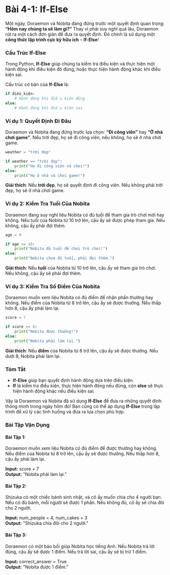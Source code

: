 # Bài 4-1: If-Else

Một ngày, Doraemon và Nobita đang đứng trước một quyết định quan trọng: **“Hôm nay chúng ta sẽ làm gì?”** Thay vì phải suy nghĩ quá lâu, Doraemon rút ra một cách đơn giản để đưa ra quyết định. Đó chính là sử dụng một **công thức lập trình cực kỳ hữu ích** – **If-Else**! 

### Cấu Trúc If-Else

Trong Python, **If-Else** giúp chúng ta kiểm tra điều kiện và thực hiện một hành động khi điều kiện đó đúng, hoặc thực hiện hành động khác khi điều kiện sai. 

Cấu trúc cơ bản của **If-Else** là:

```python
if điều_kiện:
    # Hành động khi điều kiện đúng
else:
    # Hành động khi điều kiện sai
```

### Ví dụ 1: Quyết Định Đi Đâu

Doraemon và Nobita đang đứng trước lựa chọn: **“Đi công viên”** hay **“Ở nhà chơi game”**. Nếu trời đẹp, họ sẽ đi công viên, nếu không, họ sẽ ở nhà chơi game.

```python
weather = "trời đẹp"

if weather == "trời đẹp":
    print("Họ đi công viên và chơi!")
else:
    print("Họ ở nhà và chơi game!")
```

**Giải thích**: Nếu **trời đẹp**, họ sẽ quyết định đi công viên. Nếu không phải trời đẹp, họ sẽ ở nhà chơi game.

### Ví dụ 2: Kiểm Tra Tuổi Của Nobita

Doraemon đang suy nghĩ liệu Nobita có đủ tuổi để tham gia trò chơi mới hay không. Nếu tuổi của Nobita từ 10 trở lên, cậu ấy sẽ được phép tham gia. Nếu không, cậu ấy phải đợi thêm.

```python
age = 9

if age >= 10:
    print("Nobita đủ tuổi để chơi trò chơi!")
else:
    print("Nobita chưa đủ tuổi, phải đợi thêm.")
```

**Giải thích**: Nếu **tuổi** của Nobita từ 10 trở lên, cậu ấy sẽ tham gia trò chơi. Nếu không, cậu ấy sẽ phải đợi thêm.

### Ví dụ 3: Kiểm Tra Số Điểm Của Nobita

Doraemon muốn xem liệu Nobita có đủ điểm để nhận phần thưởng hay không. Nếu điểm của Nobita từ 8 trở lên, cậu ấy sẽ được thưởng. Nếu thấp hơn 8, cậu ấy phải làm lại.

```python
score = 7

if score >= 8:
    print("Nobita được thưởng!")
else:
    print("Nobita phải làm lại.")
```

**Giải thích**: Nếu **điểm** của Nobita từ 8 trở lên, cậu ấy sẽ được thưởng. Nếu dưới 8, Nobita phải làm lại.

### Tóm Tắt

- **If-Else** giúp bạn quyết định hành động dựa trên điều kiện.
- **If** là kiểm tra điều kiện, thực hiện hành động nếu đúng, còn **else** sẽ thực hiện hành động khác nếu điều kiện sai.

Vậy là Doraemon và Nobita đã sử dụng **If-Else** để đưa ra những quyết định thông minh trong ngày hôm đó! Bạn cũng có thể áp dụng **If-Else** trong lập trình để xử lý các tình huống và đưa ra lựa chọn phù hợp.

<!--  -->

### Bài Tập Vận Dụng

#### **Bài Tập 1:** 
Doraemon muốn xem liệu Nobita có đủ điểm để được thưởng hay không. Nếu điểm của Nobita từ 8 trở lên, cậu ấy sẽ được thưởng. Nếu thấp hơn 8, cậu ấy phải làm lại.

**Input:** score = 7\
**Output:** "Nobita phải làm lại."

#### **Bài Tập 2:** 
Shizuka có một chiếc bánh sinh nhật, và cô ấy muốn chia cho 4 người bạn. Nếu có đủ bánh, mỗi người sẽ được 1 phần. Nếu không đủ, cô ấy sẽ chia đôi cho 2 người.

**Input:** num_people = 4, num_cakes = 3\
**Output:** "Shizuka chia đôi cho 2 người."

#### **Bài Tập 3:** 
Doraemon có một bảo bối giúp Nobita học tiếng Anh. Nếu Nobita trả lời đúng, cậu ấy sẽ được 1 điểm. Nếu trả lời sai, cậu ấy sẽ bị trừ 1 điểm.

**Input:** correct_answer = True\
**Output:** "Nobita được 1 điểm."


